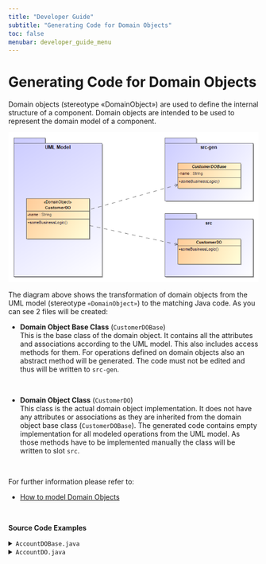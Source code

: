 ```yaml
---
title: "Developer Guide"
subtitle: "Generating Code for Domain Objects"
toc: false
menubar: developer_guide_menu
---
```


# Generating Code for Domain Objects

Domain objects (stereotype «DomainObject») are used to define the internal structure of a component. Domain objects are intended to be used to represent the domain model of a component.

![Code for Domain Objects](/images/code_for_domain_objects.png)
<br>

The diagram above shows the transformation of domain objects from the UML model (stereotype `«DomainObject»`) to the matching Java code. As you can see 2 files will be created:<br>

- **Domain Object Base Class** (`CustomerDOBase`)  
  This is the base class of the domain object. It contains all the attributes and associations according to the UML model. This also includes access methods for them. For operations defined on domain objects also an abstract method will be generated. The code must not be edited and thus will be written to `src-gen`.  

<br>

- **Domain Object Class** (`CustomerDO`)  
  This class is the actual domain object implementation. It does not have any attributes or associations as they are inherited from the domain object base class (`CustomerDOBase`). The generated code contains empty implementation for all modeled operations from the UML model. As those methods have to be implemented manually the class will be written to slot `src`.

<br>

For further information please refer to:

- [How to model Domain Objects](/uml-modeling-guide/how-to-model-domain-objects)

<br>

**Source Code Examples**
<details>
  <summary><code>AccountDOBase.java</code></summary>
  <script src="https://emgithub.com/embed-v2.js?target=https%3A%2F%2Fgithub.com%2Fanaptecs%2Fjeaf-generator-samples%2Fblob%2Fmain%2Faccounting-domain-objects%2Fsrc-gen%2Fmain%2Fjava%2Fcom%2Fanaptecs%2Fjeaf%2Faccounting%2Fimpl%2Fdomainobjects%2FAccountDOBase.java&style=base16%2Fatelier-forest-light&type=code&showBorder=on&showFileMeta=on&showFullPath=on&showCopy=on"></script>
</details>
<details>
  <summary><code>AccountDO.java</code></summary>
  <script src="https://emgithub.com/embed-v2.js?target=https%3A%2F%2Fgithub.com%2Fanaptecs%2Fjeaf-generator-samples%2Fblob%2Fmain%2Faccounting-domain-objects%2Fsrc-gen%2Fmain%2Fjava%2Fcom%2Fanaptecs%2Fjeaf%2Faccounting%2Fimpl%2Fdomainobjects%2FAccountDO.java&style=base16%2Fatelier-forest-light&type=code&showBorder=on&showFileMeta=on&showFullPath=on&showCopy=on"></script>
</details>